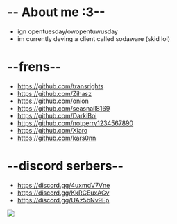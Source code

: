 
# -- About me :3--
- ign opentuesday/owopentuwusday
- im currently deving a client called sodaware (skid lol)
# --frens--
- https://github.com/transrights
- https://github.com/Zihasz
- https://github.com/onion
- https://github.com/seasnail8169
- https://github.com/DarkiBoi
- https://github.com/notperry1234567890
- https://github.com/Xiaro
- https://github.com/kars0nn


# --discord serbers--
- https://discord.gg/4uxmdV7Vne
- https://discord.gg/KkRCEuxAGv
- https://discord.gg/UAz5bNv9Fp



![](https://komarev.com/ghpvc/?username=cs0daa&label=profile+views)
